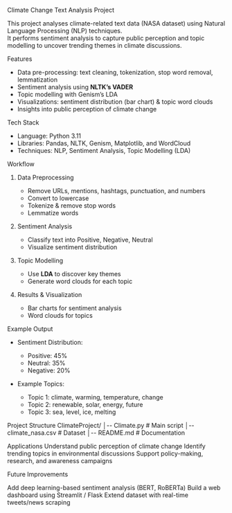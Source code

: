 
Climate Change Text Analysis Project  

This project analyses climate-related text data (NASA dataset) using Natural Language Processing (NLP) techniques.  
It performs sentiment analysis to capture public perception and topic modelling to uncover trending themes in climate discussions. 

Features
- Data pre-processing: text cleaning, tokenization, stop word removal, lemmatization  
- Sentiment analysis using **NLTK’s VADER**  
- Topic modelling with Genism’s LDA  
- Visualizations: sentiment distribution (bar chart) & topic word clouds  
- Insights into public perception of climate change  

 Tech Stack
- Language: Python 3.11  
- Libraries: Pandas, NLTK, Genism, Matplotlib, and WordCloud  
- Techniques: NLP, Sentiment Analysis, Topic Modelling (LDA)  

Workflow
1. Data Preprocessing
   - Remove URLs, mentions, hashtags, punctuation, and numbers  
   - Convert to lowercase  
   - Tokenize & remove stop words  
   - Lemmatize words  

2. Sentiment Analysis 
   - Classify text into Positive, Negative, Neutral  
   - Visualize sentiment distribution  

3. Topic Modelling  
   - Use **LDA** to discover key themes  
   - Generate word clouds for each topic  

4. Results & Visualization 
   - Bar charts for sentiment analysis  
   - Word clouds for topics  


Example Output
- Sentiment Distribution:  
  - Positive: 45%  
  - Neutral: 35%  
  - Negative: 20%  

- Example Topics: 
  - Topic 1: climate, warming, temperature, change  
  - Topic 2: renewable, solar, energy, future  
  - Topic 3: sea, level, ice, melting  

 Project Structure
ClimateProject/
│-- Climate.py # Main script
│-- climate_nasa.csv # Dataset
│-- README.md # Documentation

Applications
Understand public perception of climate change
Identify trending topics in environmental discussions
Support policy-making, research, and awareness campaigns

Future Improvements

Add deep learning-based sentiment analysis (BERT, RoBERTa)
Build a web dashboard using Streamlit / Flask
Extend dataset with real-time tweets/news scraping

